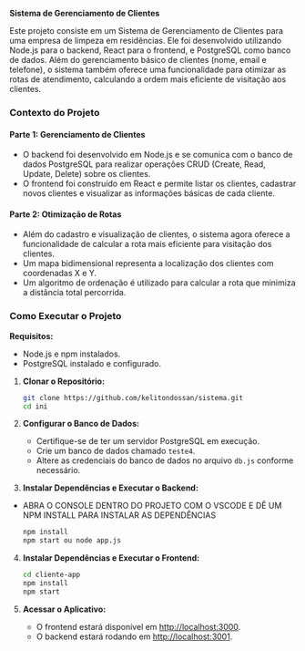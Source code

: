 **Sistema de Gerenciamento de Clientes**

Este projeto consiste em um Sistema de Gerenciamento de Clientes para uma empresa de limpeza em residências. Ele foi desenvolvido utilizando Node.js para o backend, React para o frontend, e PostgreSQL como banco de dados. Além do gerenciamento básico de clientes (nome, email e telefone), o sistema também oferece uma funcionalidade para otimizar as rotas de atendimento, calculando a ordem mais eficiente de visitação aos clientes.

### Contexto do Projeto

#### Parte 1: Gerenciamento de Clientes

- O backend foi desenvolvido em Node.js e se comunica com o banco de dados PostgreSQL para realizar operações CRUD (Create, Read, Update, Delete) sobre os clientes.
- O frontend foi construído em React e permite listar os clientes, cadastrar novos clientes e visualizar as informações básicas de cada cliente.

#### Parte 2: Otimização de Rotas

- Além do cadastro e visualização de clientes, o sistema agora oferece a funcionalidade de calcular a rota mais eficiente para visitação dos clientes.
- Um mapa bidimensional representa a localização dos clientes com coordenadas X e Y.
- Um algoritmo de ordenação é utilizado para calcular a rota que minimiza a distância total percorrida.

### Como Executar o Projeto

**Requisitos:**
- Node.js e npm instalados.
- PostgreSQL instalado e configurado.


1. **Clonar o Repositório:**
   ```bash
   git clone https://github.com/kelitondossan/sistema.git
   cd ini
   ```

2. **Configurar o Banco de Dados:**
   - Certifique-se de ter um servidor PostgreSQL em execução.
   - Crie um banco de dados chamado `teste4`.
   - Altere as credenciais do banco de dados no arquivo `db.js` conforme necessário.
   

3. **Instalar Dependências e Executar o Backend:**
- ABRA O CONSOLE DENTRO DO PROJETO COM O VSCODE E  DÊ UM NPM INSTALL PARA INSTALAR AS DEPENDÊNCIAS
   ```bash
   npm install
   npm start ou node app.js
   ```

4. **Instalar Dependências e Executar o Frontend:**
   ```bash
   cd cliente-app
   npm install
   npm start
   ```

5. **Acessar o Aplicativo:**
   - O frontend estará disponível em [http://localhost:3000](http://localhost:3000).
   - O backend estará rodando em [http://localhost:3001](http://localhost:3001).
